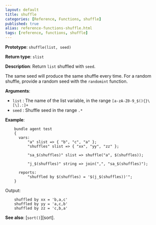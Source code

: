 ```yaml
---
layout: default
title: shuffle
categories: [Reference, Functions, shuffle]
published: true
alias: reference-functions-shuffle.html
tags: [reference, functions, shuffle]
---
```


**Prototype**: `shuffle(list, seed)`

**Return type**: `slist`

**Description**: Return `list` shuffled with `seed`.

The same seed will produce the same shuffle every time. For a random shuffle, 
provide a random seed with the `randomint` function.

**Arguments**:

* `list` : The name of the list variable, in the range
`[a-zA-Z0-9_$(){}\[\].:]+`
* `seed` : Shuffle seed in the range `.*`

**Example**:

```cf3
    bundle agent test
    {
      vars:
          "a" slist => { "b", "c", "a" };
          "shuffles" slist => { "xx", "yy", "zz" };

          "sa_$(shuffles)" slist => shuffle("a", $(shuffles));

          "j_$(shuffles)" string => join(",", "sa_$(shuffles)");

      reports:
          "shuffled by $(shuffles) = '$(j_$(shuffles))'";
    }
```

Output:

```
    shuffled by xx = 'b,a,c'
    shuffled by yy = 'a,c,b'
    shuffled by zz = 'c,b,a'
```

**See also**: [`sort()`][sort].
